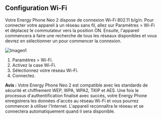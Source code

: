 ## Configuration Wi-Fi

Votre Energy Phone Neo 2 dispose de connexion Wi-Fi 802.11 b/g/n. Pour connecter votre appareil à un réseau sans fil, allez sur Paramètres > Wi-Fi et déplacez le commutateur vers la position ON. Ensuite, l'appareil commencera à faire une recherche de tous les réseaux disponibles et vous devrez en sélectionner un pour commencer la connexion.

![Imagen1](http://static.energysistem.com/images/manuals/42762/57cfe4eb2299c.jpg)

1. Paramètres > Wi-Fi. 
2. Activez la case Wi-Fi.
3. Sélectionnez votre réseau Wi-Fi.
4. Connectez.

**Avis :** Votre Energy Phone Neo 2 est compatible avec les standards de sécurité et chiffrement WEP, WPA, WPA2, TKIP et AES. Une fois le processus d'authentification finalisé avec succès, votre Energy Phone enregistrera les données d'accès au réseau Wi-Fi et vous pourrez commencer à utiliser l'Internet. L'appareil reconnaîtra le réseau et se connectera automatiquement quand il sera disponible.
